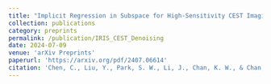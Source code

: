 ```yaml
---
title: "Implicit Regression in Subspace for High-Sensitivity CEST Imaging"
collection: publications
category: preprints
permalink: /publication/IRIS_CEST_Denoising
date: 2024-07-09
venue: 'arXiv Preprints'
paperurl: 'https://arxiv.org/pdf/2407.06614'
citation: 'Chen, C., Liu, Y., Park, S. W., Li, J., Chan, K. W., & Chan, R. H. (2024). Implicit Regression in Subspace for High-Sensitivity CEST Imaging. arXiv preprint arXiv:2407.06614.'
---
```

